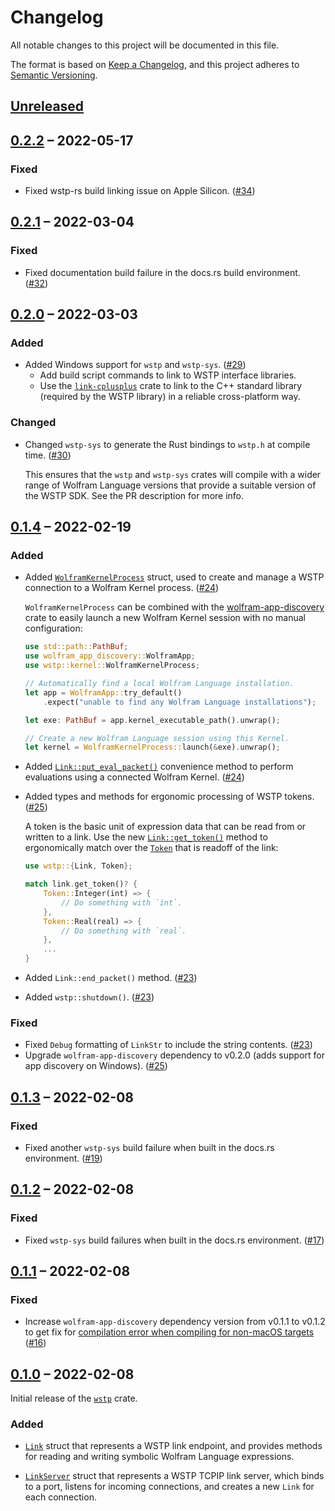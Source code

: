 # Changelog

All notable changes to this project will be documented in this file.

The format is based on [Keep a Changelog](https://keepachangelog.com/en/1.0.0/),
and this project adheres to [Semantic Versioning](https://semver.org/spec/v2.0.0.html).

## [Unreleased]

## [0.2.2] – 2022-05-17

### Fixed

* Fixed wstp-rs build linking issue on Apple Silicon. ([#34])



## [0.2.1] – 2022-03-04

### Fixed

* Fixed documentation build failure in the docs.rs build environment.  ([#32])



## [0.2.0] – 2022-03-03

### Added

* Added Windows support for `wstp` and `wstp-sys`.  ([#29])
  - Add build script commands to link to WSTP interface libraries.
  - Use the [`link-cplusplus`](https://crates.io/crates/link-cplusplus) crate to link to
    the C++ standard library (required by the WSTP library) in a reliable cross-platform
    way.

### Changed

* Changed `wstp-sys` to generate the Rust bindings to `wstp.h` at compile time.  ([#30])

  This ensures that the `wstp` and `wstp-sys` crates will compile with a wider range of
  Wolfram Language versions that provide a suitable version of the WSTP SDK.  See the PR
  description for more info.



## [0.1.4] – 2022-02-19

### Added

* Added [`WolframKernelProcess`](https://docs.rs/wstp/0.1.4/wstp/kernel/struct.WolframKernelProcess.html)
  struct, used to create and manage a WSTP connection to a Wolfram Kernel process.  ([#24])

  `WolframKernelProcess` can be combined with the
  [wolfram-app-discovery](https://crates.io/crates/wolfram-app-discovery) crate to easily
  launch a new Wolfram Kernel session with no manual configuration:

  ```rust
  use std::path::PathBuf;
  use wolfram_app_discovery::WolframApp;
  use wstp::kernel::WolframKernelProcess;

  // Automatically find a local Wolfram Language installation.
  let app = WolframApp::try_default()
      .expect("unable to find any Wolfram Language installations");

  let exe: PathBuf = app.kernel_executable_path().unwrap();

  // Create a new Wolfram Language session using this Kernel.
  let kernel = WolframKernelProcess::launch(&exe).unwrap();
  ```

* Added [`Link::put_eval_packet()`](https://docs.rs/wstp/0.1.4/wstp/struct.Link.html#method.put_eval_packet)
  convenience method to perform evaluations using a connected Wolfram Kernel.  ([#24])

* Added types and methods for ergonomic processing of WSTP tokens.  ([#25])

  A token is the basic unit of expression data that can be read from or written to a link.
  Use the new
  [`Link::get_token()`](https://docs.rs/wstp/0.1.4/wstp/struct.Link.html#method.get_token)
  method to ergonomically match over the
  [`Token`](https://docs.rs/wstp/0.1.4/wstp/enum.Token.html)
  that is readoff of the link:

  ```rust
  use wstp::{Link, Token};

  match link.get_token()? {
      Token::Integer(int) => {
          // Do something with `int`.
      },
      Token::Real(real) => {
          // Do something with `real`.
      },
      ...
  }
  ```

* Added `Link::end_packet()` method.  ([#23])
* Added `wstp::shutdown()`.  ([#23])

### Fixed

* Fixed `Debug` formatting of `LinkStr` to include the string contents.  ([#23])
* Upgrade `wolfram-app-discovery` dependency to v0.2.0 (adds support for app discovery on
  Windows).  ([#25])



## [0.1.3] – 2022-02-08

### Fixed

* Fixed another `wstp-sys` build failure when built in the docs.rs environment.  ([#19])



## [0.1.2] – 2022-02-08

### Fixed

* Fixed `wstp-sys` build failures when built in the docs.rs environment.  ([#17])



## [0.1.1] – 2022-02-08

### Fixed

* Increase `wolfram-app-discovery` dependency version from v0.1.1 to v0.1.2 to get fix
  for [compilation error when compiling for non-macOS targets](https://github.com/WolframResearch/wolfram-app-discovery-rs/blob/master/docs/CHANGELOG.md#012--2022-02-08)
  ([#16])



## [0.1.0] – 2022-02-08

Initial release of the [`wstp`](https://crates.io/crates/wstp) crate.

### Added

* [`Link`](https://docs.rs/wstp/0.1.3/wstp/struct.Link.html) struct that represents a
  WSTP link endpoint, and provides methods for reading and writing symbolic Wolfram
  Language expressions.

* [`LinkServer`](https://docs.rs/wstp/0.1.3/wstp/struct.LinkServer.html) struct that
  represents a WSTP TCPIP link server, which binds to a port, listens for incoming
  connections, and creates a new `Link` for each connection.





[#16]: https://github.com/WolframResearch/wstp-rs/pull/16
[#17]: https://github.com/WolframResearch/wstp-rs/pull/17
[#19]: https://github.com/WolframResearch/wstp-rs/pull/19

<!-- v0.1.4 -->
[#23]: https://github.com/WolframResearch/wstp-rs/pull/23
[#24]: https://github.com/WolframResearch/wstp-rs/pull/24
[#25]: https://github.com/WolframResearch/wstp-rs/pull/25

<!-- v0.2.0 -->
[#29]: https://github.com/WolframResearch/wstp-rs/pull/29
[#30]: https://github.com/WolframResearch/wstp-rs/pull/30

<!-- v0.2.1 -->
[#32]: https://github.com/WolframResearch/wstp-rs/pull/32

<!-- v0.2.2 -->
[#34]: https://github.com/WolframResearch/wstp-rs/pull/34


<!-- This needs to be updated for each tagged release. -->
[Unreleased]: https://github.com/WolframResearch/wstp-rs/compare/v0.2.2...HEAD

[0.2.2]: https://github.com/WolframResearch/wstp-rs/compare/v0.2.1...v0.2.2
[0.2.1]: https://github.com/WolframResearch/wstp-rs/compare/v0.2.0...v0.2.1
[0.2.0]: https://github.com/WolframResearch/wstp-rs/compare/v0.1.4...v0.2.0
[0.1.4]: https://github.com/WolframResearch/wstp-rs/compare/v0.1.3...v0.1.4
[0.1.3]: https://github.com/WolframResearch/wstp-rs/compare/v0.1.2...v0.1.3
[0.1.2]: https://github.com/WolframResearch/wstp-rs/compare/v0.1.1...v0.1.2
[0.1.1]: https://github.com/WolframResearch/wstp-rs/compare/v0.1.0...v0.1.1
[0.1.0]: https://github.com/WolframResearch/wstp-rs/releases/tag/v0.1.0